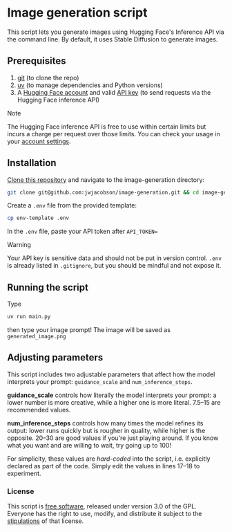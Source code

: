 # Image generation script

This script lets you generate images using Hugging Face's Inference API via the command line. By default, it uses Stable Diffusion to generate images.

## Prerequisites
1. [git](https://git-scm.com/downloads) (to clone the repo)
2. [uv](https://docs.astral.sh/uv/getting-started/installation/) (to manage dependencies and Python versions)
3. A [Hugging Face account](https://huggingface.co/) and valid [API key](https://huggingface.co/settings/tokens) (to send requests via the Hugging Face inference API)
> [!NOTE]
> The Hugging Face inference API is free to use within certain limits but incurs a charge per request over those limits. You can check your usage in your [account settings](https://huggingface.co/settings/billing).

## Installation
[Clone this repository](https://docs.github.com/en/repositories/creating-and-managing-repositories/cloning-a-repository) and navigate to the image-generation directory:
```bash
git clone git@github.com:jwjacobson/image-generation.git && cd image-generation
```

Create a `.env` file from the provided template:
```bash
cp env-template .env
```

In the `.env` file, paste your API token after `API_TOKEN=`

> [!WARNING]
> Your API key is sensitive data and should not be put in version control. `.env` is already listed in `.gitignore`, but you should be mindful and not expose it.

## Running the script
Type
```bash
uv run main.py
```
then type your image prompt! The image will be saved as `generated_image.png`

## Adjusting parameters
This script includes two adjustable parameters that affect how the model interprets your prompt: `guidance_scale` and `num_inference_steps`.

**guidance_scale** controls how literally the model interprets your prompt: a lower number is more creative, while a higher one is more literal. 7.5–15 are recommended values.

**num_inference_steps** controls how many times the model refines its output: lower runs quickly but is rougher in quality, while higher is the opposite. 20–30 are good values if you're just playing around. If you know what you want and are willing to wait, try going up to 100!

For simplicity, these values are *hard-coded* into the script, i.e. explicitly declared as part of the code. Simply edit the values in lines 17–18 to experiment.

### License
This script is [free software](https://www.fsf.org/about/what-is-free-software), released under version 3.0 of the GPL. Everyone has the right to use, modify, and distribute it subject to the [stipulations](https://github.com/jwjacobson/image-generation/blob/main/LICENSE) of that license.